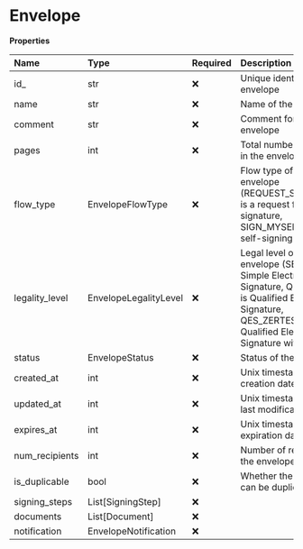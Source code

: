 # Envelope

**Properties**

| Name           | Type                  | Required | Description                                                                                                                                                             |
| :------------- | :-------------------- | :------- | :---------------------------------------------------------------------------------------------------------------------------------------------------------------------- |
| id\_           | str                   | ❌       | Unique identifier of the envelope                                                                                                                                       |
| name           | str                   | ❌       | Name of the envelope                                                                                                                                                    |
| comment        | str                   | ❌       | Comment for the envelope                                                                                                                                                |
| pages          | int                   | ❌       | Total number of pages in the envelope                                                                                                                                   |
| flow_type      | EnvelopeFlowType      | ❌       | Flow type of the envelope (REQUEST_SIGNATURE is a request for signature, SIGN_MYSELF is a self-signing flow)                                                            |
| legality_level | EnvelopeLegalityLevel | ❌       | Legal level of the envelope (SES is Simple Electronic Signature, QES_EIDAS is Qualified Electronic Signature, QES_ZERTES is Qualified Electronic Signature with Zertes) |
| status         | EnvelopeStatus        | ❌       | Status of the envelope                                                                                                                                                  |
| created_at     | int                   | ❌       | Unix timestamp of the creation date                                                                                                                                     |
| updated_at     | int                   | ❌       | Unix timestamp of the last modification date                                                                                                                            |
| expires_at     | int                   | ❌       | Unix timestamp of the expiration date                                                                                                                                   |
| num_recipients | int                   | ❌       | Number of recipients in the envelope                                                                                                                                    |
| is_duplicable  | bool                  | ❌       | Whether the envelope can be duplicated                                                                                                                                  |
| signing_steps  | List[SigningStep]     | ❌       |                                                                                                                                                                         |
| documents      | List[Document]        | ❌       |                                                                                                                                                                         |
| notification   | EnvelopeNotification  | ❌       |                                                                                                                                                                         |
